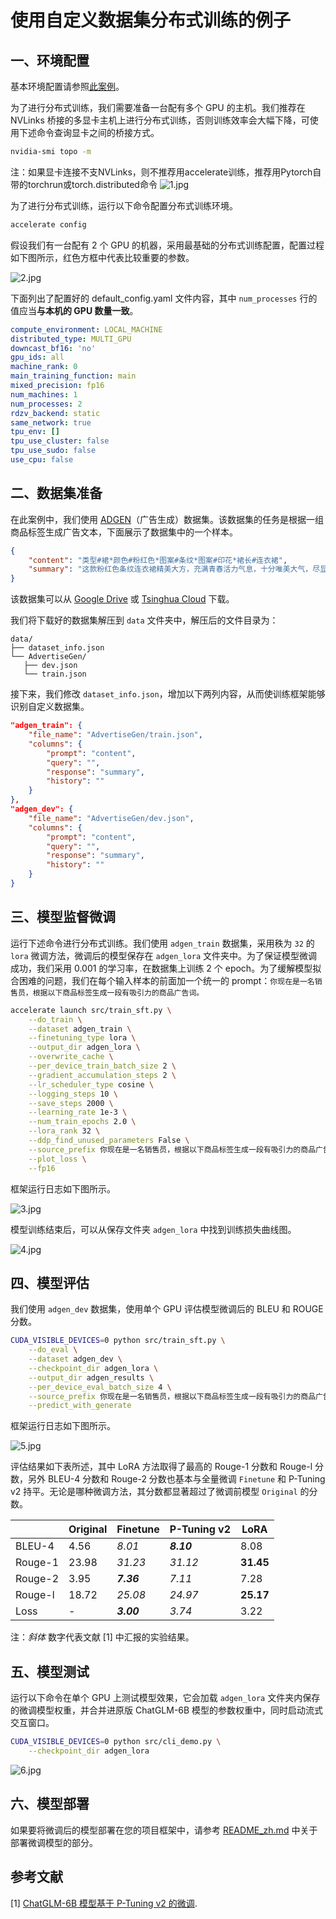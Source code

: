 # 使用自定义数据集分布式训练的例子

## 一、环境配置

基本环境配置请参照[此案例](alter_self_cognition.md)。

为了进行分布式训练，我们需要准备一台配有多个 GPU 的主机。我们推荐在 NVLinks 桥接的多显卡主机上进行分布式训练，否则训练效率会大幅下降，可使用下述命令查询显卡之间的桥接方式。

```bash
nvidia-smi topo -m
```
注：如果显卡连接不支NVLinks，则不推荐用accelerate训练，推荐用Pytorch自带的torchrun或torch.distributed命令
![1.jpg](media/ads_generation_1.jpg)

为了进行分布式训练，运行以下命令配置分布式训练环境。

```bash
accelerate config
```

假设我们有一台配有 2 个 GPU 的机器，采用最基础的分布式训练配置，配置过程如下图所示，红色方框中代表比较重要的参数。

![2.jpg](media/ads_generation_2.jpg)

下面列出了配置好的 default_config.yaml 文件内容，其中 `num_processes` 行的值应当**与本机的 GPU 数量一致**。

```yaml
compute_environment: LOCAL_MACHINE
distributed_type: MULTI_GPU
downcast_bf16: 'no'
gpu_ids: all
machine_rank: 0
main_training_function: main
mixed_precision: fp16
num_machines: 1
num_processes: 2
rdzv_backend: static
same_network: true
tpu_env: []
tpu_use_cluster: false
tpu_use_sudo: false
use_cpu: false
```

## 二、数据集准备

在此案例中，我们使用 [ADGEN](https://aclanthology.org/D19-1321.pdf)（广告生成）数据集。该数据集的任务是根据一组商品标签生成广告文本，下面展示了数据集中的一个样本。

```json
{
    "content": "类型#裙*颜色#粉红色*图案#条纹*图案#印花*裙长#连衣裙",
    "summary": "这款粉红色条纹连衣裙精美大方，充满青春活力气息，十分唯美大气，尽显女性俏丽活泼感。且配以可爱亮眼的印花设计，更显女性甜美气息。"
}
```

该数据集可以从 [Google Drive](https://drive.google.com/file/d/13_vf0xRTQsyneRKdD1bZIr93vBGOczrk/view?usp=sharing) 或 [Tsinghua Cloud](https://cloud.tsinghua.edu.cn/f/b3f119a008264b1cabd1/?dl=1) 下载。

我们将下载好的数据集解压到 `data` 文件夹中，解压后的文件目录为：

```
data/
├── dataset_info.json
└── AdvertiseGen/
   ├── dev.json
   └── train.json
```

接下来，我们修改 `dataset_info.json`，增加以下两列内容，从而使训练框架能够识别自定义数据集。

```json
"adgen_train": {
    "file_name": "AdvertiseGen/train.json",
    "columns": {
        "prompt": "content",
        "query": "",
        "response": "summary",
        "history": ""
    }
},
"adgen_dev": {
    "file_name": "AdvertiseGen/dev.json",
    "columns": {
        "prompt": "content",
        "query": "",
        "response": "summary",
        "history": ""
    }
}
```

## 三、模型监督微调

运行下述命令进行分布式训练。我们使用 `adgen_train` 数据集，采用秩为 `32` 的 `lora` 微调方法，微调后的模型保存在 `adgen_lora` 文件夹中。为了保证模型微调成功，我们采用 0.001 的学习率，在数据集上训练 2 个 epoch。为了缓解模型拟合困难的问题，我们在每个输入样本的前面加一个统一的 prompt：`你现在是一名销售员，根据以下商品标签生成一段有吸引力的商品广告词。`

```bash
accelerate launch src/train_sft.py \
    --do_train \
    --dataset adgen_train \
    --finetuning_type lora \
    --output_dir adgen_lora \
    --overwrite_cache \
    --per_device_train_batch_size 2 \
    --gradient_accumulation_steps 2 \
    --lr_scheduler_type cosine \
    --logging_steps 10 \
    --save_steps 2000 \
    --learning_rate 1e-3 \
    --num_train_epochs 2.0 \
    --lora_rank 32 \
    --ddp_find_unused_parameters False \
    --source_prefix 你现在是一名销售员，根据以下商品标签生成一段有吸引力的商品广告词。 \
    --plot_loss \
    --fp16
```

框架运行日志如下图所示。

![3.jpg](media/ads_generation_3.jpg)

模型训练结束后，可以从保存文件夹 `adgen_lora` 中找到训练损失曲线图。

![4.jpg](media/ads_generation_4.jpg)

## 四、模型评估

我们使用 `adgen_dev` 数据集，使用单个 GPU 评估模型微调后的 BLEU 和 ROUGE 分数。

```bash
CUDA_VISIBLE_DEVICES=0 python src/train_sft.py \
    --do_eval \
    --dataset adgen_dev \
    --checkpoint_dir adgen_lora \
    --output_dir adgen_results \
    --per_device_eval_batch_size 4 \
    --source_prefix 你现在是一名销售员，根据以下商品标签生成一段有吸引力的商品广告词。 \
    --predict_with_generate
```

框架运行日志如下图所示。

![5.jpg](media/ads_generation_5.jpg)

评估结果如下表所述，其中 LoRA 方法取得了最高的 Rouge-1 分数和 Rouge-l 分数，另外 BLEU-4 分数和 Rouge-2 分数也基本与全量微调 `Finetune` 和 P-Tuning v2 持平。无论是哪种微调方法，其分数都显著超过了微调前模型 `Original` 的分数。

|         | Original |  Finetune  | P-Tuning v2 |    LoRA   |
| ------- | -------- | ---------- | ----------- | --------- |
| BLEU-4  | 4.56     | *8.01*     | ***8.10***  | 8.08      |
| Rouge-1 | 23.98    | *31.23*    | *31.12*     | **31.45** |
| Rouge-2 | 3.95     | ***7.36*** | *7.11*      | 7.28      |
| Rouge-l | 18.72    | *25.08*    | *24.97*     | **25.17** |
| Loss    | -        | ***3.00*** | *3.74*      | 3.22      |

注：*斜体* 数字代表文献 [1] 中汇报的实验结果。

## 五、模型测试

运行以下命令在单个 GPU 上测试模型效果，它会加载 `adgen_lora` 文件夹内保存的微调模型权重，并合并进原版 ChatGLM-6B 模型的参数权重中，同时启动流式交互窗口。

```bash
CUDA_VISIBLE_DEVICES=0 python src/cli_demo.py \
    --checkpoint_dir adgen_lora
```

![6.jpg](media/ads_generation_6.jpg)

## 六、模型部署

如果要将微调后的模型部署在您的项目框架中，请参考 [README_zh.md](../README_zh.md#模型部署) 中关于部署微调模型的部分。

## 参考文献

[1] [ChatGLM-6B 模型基于 P-Tuning v2 的微调](https://github.com/THUDM/ChatGLM-6B/blob/main/ptuning/README.md).
